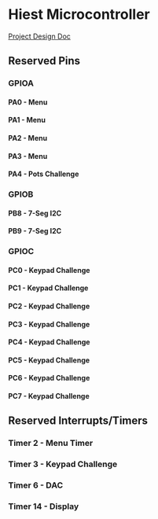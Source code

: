 # Hiest Microcontroller



[Project Design Doc](https://purdue0-my.sharepoint.com/:x:/g/personal/ciupak_purdue_edu/EcmKrB9p2YhAok7zFT3s90wBC59RS6SRV1PsPVSg8GRGpw?rtime=eAsr6ahU10g)

## Reserved Pins
### GPIOA
#### PA0 - Menu
#### PA1 - Menu
#### PA2 - Menu
#### PA3 - Menu
#### PA4 - Pots Challenge

### GPIOB
#### PB8 - 7-Seg I2C
#### PB9 - 7-Seg I2C

### GPIOC
#### PC0 - Keypad Challenge
#### PC1 - Keypad Challenge
#### PC2 - Keypad Challenge
#### PC3 - Keypad Challenge
#### PC4 - Keypad Challenge
#### PC5 - Keypad Challenge
#### PC6 - Keypad Challenge
#### PC7 - Keypad Challenge

## Reserved Interrupts/Timers
### Timer 2 - Menu Timer
### Timer 3 - Keypad Challenge
### Timer 6 - DAC
### Timer 14 - Display
